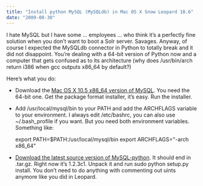```yaml
---
title: "Install python MySQL (MySQLdb) in Mac OS X Snow Leopard 10.6"
date: "2009-08-30"
---
```


I hate MySQL but I have some … employees … who think it’s a perfectly fine solution when you don’t want to boot a Solr server. Savages. Anyway, of course I expected the MySQLdb connector in Python to totally break and it did not disappoint. You’re dealing with a 64-bit version of Python now and a computer that gets confused as to its architecture (why does /usr/bin/arch return i386 when gcc outputs x86\_64 by default?)

Here’s what you do:

- Download the [Mac OS X 10.5 x86\_64 version of MySQL](http://dev.mysql.com/downloads/mysql/5.1.html#macosx-dmg). You need the 64-bit one. Get the package format installer, it’s easy. Run the installer.
- Add /usr/local/mysql/bin to your PATH and add the ARCHFLAGS variable to your environment. I always edit /etc/bashrc, you can also use ~/.bash\_profile if you want. But you need both environment variables. Something like:
    
    export PATH=$PATH:/usr/local/mysql/bin
    export ARCHFLAGS="-arch x86\_64"
    
- [Download the latest source version of MySQL-python](http://sourceforge.net/projects/mysql-python/files/). It should end in .tar.gz. Right now it’s 1.2.3c1. Unpack it and run sudo python setup.py install. You don’t need to do anything with commenting out uints anymore like you did in Leopard.
